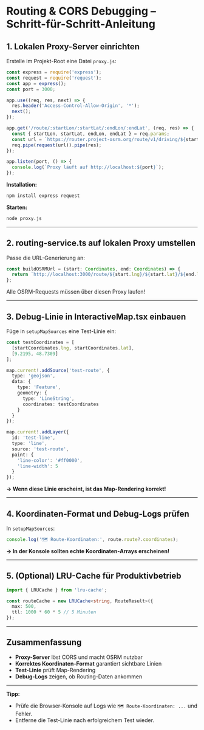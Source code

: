 # Routing & CORS Debugging – Schritt-für-Schritt-Anleitung

## 1. Lokalen Proxy-Server einrichten

Erstelle im Projekt-Root eine Datei `proxy.js`:

```js
const express = require('express');
const request = require('request');
const app = express();
const port = 3000;

app.use((req, res, next) => {
  res.header('Access-Control-Allow-Origin', '*');
  next();
});

app.get('/route/:startLon/:startLat/:endLon/:endLat', (req, res) => {
  const { startLon, startLat, endLon, endLat } = req.params;
  const url = `https://router.project-osrm.org/route/v1/driving/${startLon},${startLat};${endLon},${endLat}?overview=full&geometries=geojson`;
  req.pipe(request(url)).pipe(res);
});

app.listen(port, () => {
  console.log(`Proxy läuft auf http://localhost:${port}`);
});
```

**Installation:**
```bash
npm install express request
```

**Starten:**
```bash
node proxy.js
```

---

## 2. routing-service.ts auf lokalen Proxy umstellen

Passe die URL-Generierung an:

```typescript
const buildOSRMUrl = (start: Coordinates, end: Coordinates) => {
  return `http://localhost:3000/route/${start.lng}/${start.lat}/${end.lng}/${end.lat}`;
};
```

Alle OSRM-Requests müssen über diesen Proxy laufen!

---

## 3. Debug-Linie in InteractiveMap.tsx einbauen

Füge in `setupMapSources` eine Test-Linie ein:

```typescript
const testCoordinates = [
  [startCoordinates.lng, startCoordinates.lat],
  [9.2195, 48.7309]
];

map.current!.addSource('test-route', {
  type: 'geojson',
  data: {
    type: 'Feature',
    geometry: {
      type: 'LineString',
      coordinates: testCoordinates
    }
  }
});

map.current!.addLayer({
  id: 'test-line',
  type: 'line',
  source: 'test-route',
  paint: {
    'line-color': '#ff0000',
    'line-width': 5
  }
});
```

**→ Wenn diese Linie erscheint, ist das Map-Rendering korrekt!**

---

## 4. Koordinaten-Format und Debug-Logs prüfen

In `setupMapSources`:

```typescript
console.log('🗺️ Route-Koordinaten:', route.route?.coordinates);
```

**→ In der Konsole sollten echte Koordinaten-Arrays erscheinen!**

---

## 5. (Optional) LRU-Cache für Produktivbetrieb

```typescript
import { LRUCache } from 'lru-cache';

const routeCache = new LRUCache<string, RouteResult>({
  max: 500,
  ttl: 1000 * 60 * 5 // 5 Minuten
});
```

---

## Zusammenfassung

- **Proxy-Server** löst CORS und macht OSRM nutzbar
- **Korrektes Koordinaten-Format** garantiert sichtbare Linien
- **Test-Linie** prüft Map-Rendering
- **Debug-Logs** zeigen, ob Routing-Daten ankommen

---

**Tipp:**
- Prüfe die Browser-Konsole auf Logs wie `🗺️ Route-Koordinaten: ...` und Fehler.
- Entferne die Test-Linie nach erfolgreichem Test wieder. 